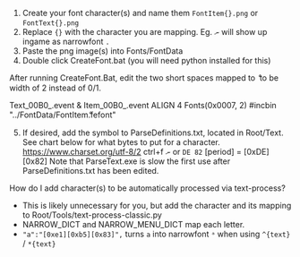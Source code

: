 

1. Create your font character(s) and name them `FontItem{}.png` or `FontText{}.png`  
2. Replace `{}` with the character you are mapping. Eg. `ނ` will show up ingame as narrowfont `.`
3. Paste the png image(s) into Fonts/FontData 
4. Double click CreateFont.bat (you will need python installed for this) 

After running CreateFont.Bat, edit the two short spaces mapped to ް to be width of 2 instead of 0/1. 

Text_00B0_.event & Item_00B0_.event
ALIGN 4
Fonts(0x0007, 2)
	#incbin "../FontData/FontItemް.fefont"



5. If desired, add the symbol to ParseDefinitions.txt, located in Root/Text. 
See chart below for what bytes to put for a character. 
https://www.charset.org/utf-8/2 ctrl+f `ނ` or `DE 82` 
[period] = [0xDE][0x82]
Note that ParseText.exe is slow the first use after ParseDefinitions.txt has been edited. 

How do I add character(s) to be automatically processed via text-process? 
- This is likely unnecessary for you, but add the character and its mapping to Root/Tools/text-process-classic.py
- NARROW_DICT and NARROW_MENU_DICT map each letter. 
- `"a":"[0xe1][0xb5][0x83]",` turns `a` into narrowfont `ᵃ` when using `^{text}` / `*{text}` 






